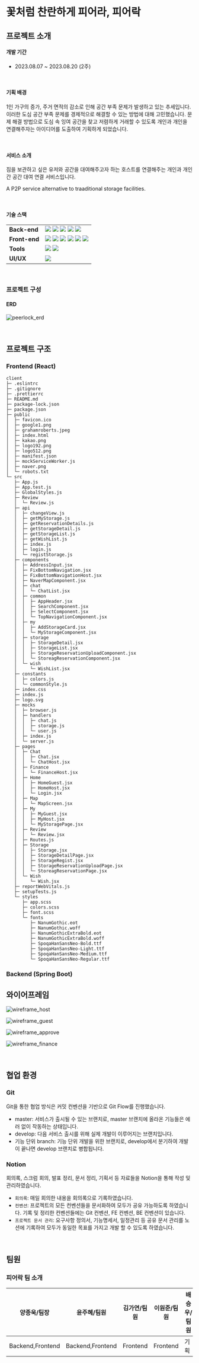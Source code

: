 # 꽃처럼 찬란하게 피어라, 피어락

## 프로젝트 소개

####  개발 기간

-   2023.08.07 ~ 2023.08.20 (2주)

<br>

#### 기획 배경

1인 가구의 증가, 주거 면적의 감소로 인해 공간 부족 문제가 발생하고 있는 추세입니다. 이러한 도심 공간 부족 문제를 경제적으로 해결할 수 있는 방법에 대해 고민했습니다. 문제 해결 방법으로 도심 속 잉여 공간을 찾고 저렴하게 거래할 수 있도록 개인과 개인을 연결해주자는 아이디어를 도출하여 기획하게 되었습니다.

<br>

#### 서비스 소개

짐을 보관하고 싶은 유저와 공간을 대여해주고자 하는 호스트를 연결해주는 개인과 개인 간 공간 대여 연결 서비스입니다.

A P2P service alternative to traaditional storage facilities.

<br>

#### 기술 스택

<div align=left>
  <table>
    <tr>
        <td><b>Back-end</td>
        <td>
          <img src="https://img.shields.io/badge/Java-11-007396?style=flat&logo=Java&logoColor=white"/>
          <img src="https://img.shields.io/badge/Spring Boot-2.7.14-6DB33F?style=flat-square&logo=Spring Boot&logoColor=white"/>
          <img src="https://img.shields.io/badge/JPA Hibernate-5.6.3.Final-59666C?style=flat-square&logo=Hibernate&logoColor=white"/>
          <img src="https://img.shields.io/badge/Gradle-7.4.1-02303A?style=flat-square&logo=Gradle&logoColor=white"/>
          <img src="https://img.shields.io/badge/Postman-FF6C37?style=flat-square&logo=Gradle&logoColor=white"/>
        </td>
    </tr>
    <tr> 
      <td><b>Front-end</td>
      <td>
      <img src="https://img.shields.io/badge/javascript-F7DF1E?style=flat-square&logo=javascript&logoColor=white"> 
      <img src="https://img.shields.io/badge/React-18.2.0-61DAFB?style=flat-square&logo=React&logoColor=white"/>
      <img src="https://img.shields.io/badge/Axios-1.1.3-764ABC?style=flat-square&logo=Axios&logoColor=white"/>
      <img src="https://img.shields.io/badge/html5-E34F26?style=flat-square&logo=html5&logoColor=white"> 
      <img src="https://img.shields.io/badge/css-1572B6?style=flat-square&logo=css3&logoColor=white"> 
      <img src="https://img.shields.io/badge/materialUI-007FFF?style=flat-square&logo=mui&logoColor=white"> 
  <br>
  </td>
<tr>
<td><b>Tools</td>
  <td>
  <img src="https://img.shields.io/badge/github-181717?style=flat-square&logo=github&logoColor=white"/>
	<img src="https://img.shields.io/badge/Notion-333333?style=flat-square&logo=Notion&logoColor=white"/>
  </td>
 <tr>
<td><b>UI/UX</td>
  <td>
    <img src="https://img.shields.io/badge/figma-F24E1E?style=flat-square&logo=Figma&logoColor=white"/>
    <br>
  </td>
</table>
</div>

<br>

### 프로젝트 구성
#### ERD
![peerlock_erd](docs/peerlock_erd.png)

<br>

## 프로젝트 구조

### Frontend (React)

```
client
├─ .eslintrc
├─ .gitignore
├─ .prettierrc
├─ README.md
├─ package-lock.json
├─ package.json
├─ public
│  ├─ favicon.ico
│  ├─ google1.png
│  ├─ grahamroberts.jpeg
│  ├─ index.html
│  ├─ kakao.png
│  ├─ logo192.png
│  ├─ logo512.png
│  ├─ manifest.json
│  ├─ mockServiceWorker.js
│  ├─ naver.png
│  └─ robots.txt
└─ src
   ├─ App.js
   ├─ App.test.js
   ├─ GlobalStyles.js
   ├─ Review
   │  └─ Review.js
   ├─ api
   │  ├─ changeView.js
   │  ├─ getMyStorage.js
   │  ├─ getReservationDetails.js
   │  ├─ getStorageDetail.js
   │  ├─ getStorageList.js
   │  ├─ getWishList.js
   │  ├─ index.js
   │  ├─ login.js
   │  └─ registStorage.js
   ├─ components
   │  ├─ AddressInput.jsx
   │  ├─ FixBottomNavigation.jsx
   │  ├─ FixBottomNavigationHost.jsx
   │  ├─ NaverMapComponent.jsx
   │  ├─ chat
   │  │  └─ ChatList.jsx
   │  ├─ common
   │  │  ├─ AppHeader.jsx
   │  │  ├─ SearchComponent.jsx
   │  │  ├─ SelectComponent.jsx
   │  │  └─ TopNavigationComponent.jsx
   │  ├─ my
   │  │  ├─ AddStorageCard.jsx
   │  │  └─ MyStorageComponent.jsx
   │  ├─ storage
   │  │  ├─ StorageDetail.jsx
   │  │  ├─ StorageList.jsx
   │  │  ├─ StorageReservationUploadComponent.jsx
   │  │  └─ StoreagReservationComponent.jsx
   │  └─ wish
   │     └─ WishList.jsx
   ├─ constants
   │  ├─ colors.js
   │  └─ commonStyle.js
   ├─ index.css
   ├─ index.js
   ├─ logo.svg
   ├─ mocks
   │  ├─ browser.js
   │  ├─ handlers
   │  │  ├─ chat.js
   │  │  ├─ storage.js
   │  │  └─ user.js
   │  ├─ index.js
   │  └─ server.js
   ├─ pages
   │  ├─ Chat
   │  │  ├─ Chat.jsx
   │  │  └─ ChatHost.jsx
   │  ├─ Finance
   │  │  └─ FinanceHost.jsx
   │  ├─ Home
   │  │  ├─ HomeGuest.jsx
   │  │  ├─ HomeHost.jsx
   │  │  └─ Login.jsx
   │  ├─ Map
   │  │  └─ MapScreen.jsx
   │  ├─ My
   │  │  ├─ MyGuest.jsx
   │  │  ├─ MyHost.jsx
   │  │  └─ MyStoragePage.jsx
   │  ├─ Review
   │  │  └─ Review.jsx
   │  ├─ Routes.js
   │  ├─ Storage
   │  │  ├─ Storage.jsx
   │  │  ├─ StorageDetailPage.jsx
   │  │  ├─ StorageRegist.jsx
   │  │  ├─ StorageReservationUploadPage.jsx
   │  │  └─ StoreagReservationPage.jsx
   │  └─ Wish
   │     └─ Wish.jsx
   ├─ reportWebVitals.js
   ├─ setupTests.js
   └─ styles
      ├─ app.scss
      ├─ colors.scss
      ├─ font.scss
      └─ fonts
         ├─ NanumGothic.eot
         ├─ NanumGothic.woff
         ├─ NanumGothicExtraBold.eot
         ├─ NanumGothicExtraBold.woff
         ├─ SpoqaHanSansNeo-Bold.ttf
         ├─ SpoqaHanSansNeo-Light.ttf
         ├─ SpoqaHanSansNeo-Medium.ttf
         └─ SpoqaHanSansNeo-Regular.ttf

```

### Backend (Spring Boot)



## 와이어프레임

![wireframe_host](docs/wireframe_host.png)

![wireframe_guest](docs/wireframe_guest.png)

![wireframe_approve](docs/wireframe_approve.png)

![wireframe_finance](docs/wireframe_finance.png)

<br>

## 협업 환경

### Git
Git을 통한 협업 방식은 커밋 컨벤션을 기반으로 Git Flow를 진행했습니다. 
- master: 서비스가 출시될 수 있는 브랜치로, master 브랜치에 올라온 기능들은 에러 없이 작동하는 상태입니다.
- develop: 다음 서비스 출시를 위해 실제 개발이 이루어지는 브랜치입니다.
- 기능 단위 branch: 기능 단위 개발을 위한 브랜치로, develop에서 분기하여 개발이 끝나면 develop 브랜치로 병합됩니다.

### Notion
회의록, 스크럼 회의, 발표 정리, 문서 정리, 기획서 등 자료들을 Notion을 통해 작성 및 관리하였습니다.

- `회의록`: 매일 회의한 내용을 회의록으로 기록하였습니다.
- `컨벤션`: 프로젝트의 모든 컨벤션들을 문서화하여 모두가 공유 가능하도록 하였습니다. 기록 및 정리한 컨벤션들에는 Git 컨벤션, FE 컨벤션, BE 컨벤션이 있습니다.
- `프로젝트 문서 관리`: 요구사항 정의서, 기능명세서, 일정관리 등 공유 문서 관리를 노션에 기록하여 모두가 동일한 목표를 가지고 개발 할 수 있도록 하였습니다.

<br>

## 팀원
### 피어락 팀 소개
<table>
<thead>
<tr>
<th>양종욱/팀장</th>
<th>윤주혜/팀원</th>
<th>김가연/팀원</th>
<th>이원준/팀원</th>
<th>배승우/팀원</th>
<th>차규빈/팀원</th>
</tr>
</thead>
<tbody>
<td>Backend,Frontend</td>
<td>Backend,Frontend</td>
<td>Frontend</td>
<td>Frontend</td>
<td>기획</td>
<td>기획</td>
</tr>
</tbody>
</table>

<br>

